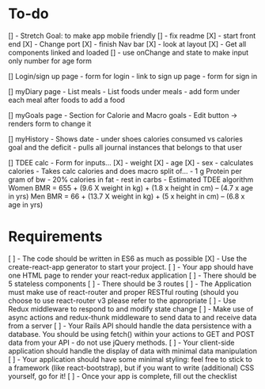 # To-do
[] - Stretch Goal: to make app mobile friendly
[] - fix readme
[X] - start front end
[X] - Change port
[X] - finish Nav bar
[X] - look at layout
[X] - Get all components linked and loaded
[] - use onChange and state to make input only number for age form


[] Login/sign up page
    - form for login
    - link to sign up page
    - form for sign in

[] myDiary page
    - List meals
    - List foods under meals
    - add form under each meal after foods to add a food

[] myGoals page 
    - Section for Calorie and Macro goals
    - Edit button -> renders form to change it

[] myHistory
    - Shows date
        - under shoes calories consumed vs calories goal and the deficit
    - pulls all journal instances that belongs to that user

[] TDEE calc
    - Form for inputs...
        [X] - weight
        [X] - age
        [X] - sex
        - calculates calories
    - Takes calc calories and does macro split of...
        - 1 g Protein per gram of bw
        - 20% calories in fat
        - rest in carbs
    - Estimated TDEE algorithm
    Women BMR = 655 + (9.6 X weight in kg) + (1.8 x height in cm) – (4.7 x age in yrs)
    Men BMR = 66 + (13.7 X weight in kg) + (5 x height in cm) – (6.8 x age in yrs)

# Requirements

[ ] - The code should be written in ES6 as much as possible
[X] - Use the create-react-app generator to start your project.
[ ] - Your app should have one HTML page to render your react-redux application
[ ] - There should be 5 stateless components
[ ] - There should be 3 routes
[ ] - The Application must make use of react-router and proper RESTful routing (should you choose to use react-router v3 please refer to the appropriate 
[ ] - Use Redux middleware to respond to and modify state change
[ ] - Make use of async actions and redux-thunk middleware to send data to and receive data from a server
[ ] - Your Rails API should handle the data persistence with a database. You should be using fetch() within your actions to GET and POST data from your API - do not use jQuery methods.
[ ] - Your client-side application should handle the display of data with minimal data manipulation
[ ] - Your application should have some minimal styling: feel free to stick to a framework (like react-bootstrap), but if you want to write (additional) CSS yourself, go for it!
[ ] - Once your app is complete, fill out the checklist